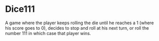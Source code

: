 Dice111
=======
A game where the player keeps rolling the die until he reaches a 1 (where his score goes to 0), decides to stop and roll at his next turn, or roll the number 111 in which case that player wins.
